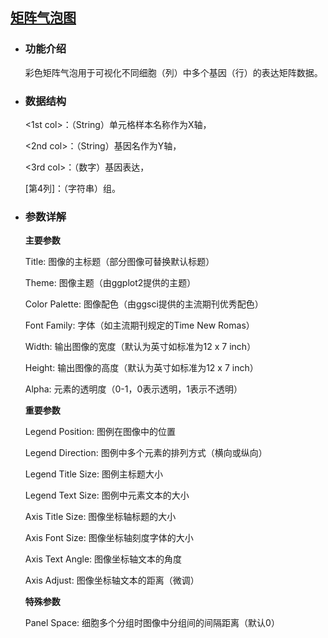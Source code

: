 ## [矩阵气泡图](/basic/matrix-bubble)

- ### 功能介绍

  彩色矩阵气泡用于可视化不同细胞（列）中多个基因（行）的表达矩阵数据。


- ### 数据结构

  \<1st col\>：（String）单元格样本名称作为X轴，

  \<2nd col\>：（String）基因名作为Y轴，

  \<3rd col\>：（数字）基因表达，

  [第4列]：（字符串）组。


- ### 参数详解

  **主要参数**

  Title: 图像的主标题（部分图像可替换默认标题）

  Theme: 图像主题（由ggplot2提供的主题）

  Color Palette: 图像配色（由ggsci提供的主流期刊优秀配色）

  Font Family: 字体（如主流期刊规定的Time New Romas）

  Width: 输出图像的宽度（默认为英寸如标准为12 x 7 inch）

  Height: 输出图像的高度（默认为英寸如标准为12 x 7 inch）

  Alpha: 元素的透明度（0-1，0表示透明，1表示不透明）

    **重要参数**
    
    Legend Position: 图例在图像中的位置
    
    Legend Direction: 图例中多个元素的排列方式（横向或纵向）
    
    Legend Title Size: 图例主标题大小
    
    Legend Text Size: 图例中元素文本的大小
    
    Axis Title Size: 图像坐标轴标题的大小
    
    Axis Font Size: 图像坐标轴刻度字体的大小
    
    Axis Text Angle: 图像坐标轴文本的角度
    
    Axis Adjust: 图像坐标轴文本的距离（微调）
    
    
    **特殊参数**
    
    Panel Space: 细胞多个分组时图像中分组间的间隔距离（默认0）
    
    
